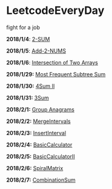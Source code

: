 # LeetcodeEveryDay
fight for a job

**2018/1/4**: [2-SUM](./2-SUM.md)

**2018/1/5**: [Add-2-NUMS](./Add-2-NUMS.md)

**2018/1/6**: [Intersection of Two Arrays](./IntersectionOfTwoArrays.md)

**2018/1/29:** [Most Frequent Subtree Sum](./MostFrequentSubtreeSum.md)

**2018/1/30:** [4Sum Ⅱ](./4SumⅡ.md)

**2018/1/31:** [3Sum](./3Sum.md)

**2018/2/1:** [Group Anagrams](./GroupAnagrams.md)

**2018/2/2:** [MergeIntervals](./MergeIntervals.md)

**2018/2/3:** [InsertInterval](./InsertInterval.md)

**2018/2/4:** [BasicCalculator](./BasicCalculator.md)

**2018/2/5:** [BasicCalculatorⅡ](./BasicCalculatorⅡ.md)

**2018/2/6:** [SpiralMatrix](./SpiralMatrix.md)

**2018/2/7:** [CombinationSum](./CombinationSum.md)